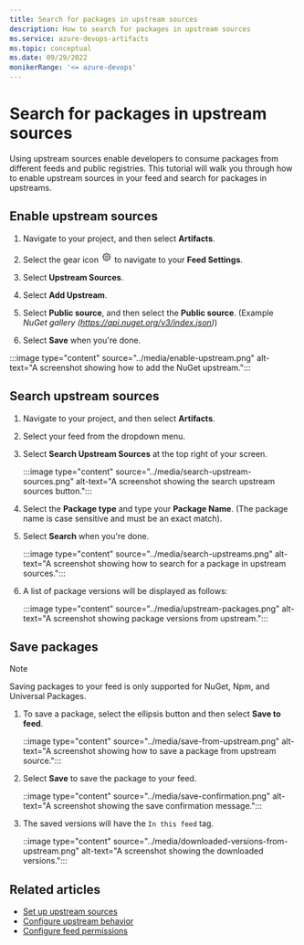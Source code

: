 ```yaml
---
title: Search for packages in upstream sources
description: How to search for packages in upstream sources
ms.service: azure-devops-artifacts
ms.topic: conceptual
ms.date: 09/29/2022
monikerRange: '<= azure-devops'
---
```


# Search for packages in upstream sources

Using upstream sources enable developers to consume packages from different feeds and public registries. This tutorial will walk you through how to enable upstream sources in your feed and search for packages in upstreams.

## Enable upstream sources

1. Navigate to your project, and then select **Artifacts**.

1. Select the gear icon ![gear icon](../../media/icons/gear-icon.png) to navigate to your **Feed Settings**.

1. Select **Upstream Sources**.

1. Select **Add Upstream**.

1. Select **Public source**, and then select the **Public source**. (Example *NuGet gallery (https://api.nuget.org/v3/index.json)*)

1. Select **Save** when you're done.

:::image type="content" source="../media/enable-upstream.png" alt-text="A screenshot showing how to add the NuGet upstream.":::

## Search upstream sources

1. Navigate to your project, and then select **Artifacts**.

1. Select your feed from the dropdown menu.

1. Select **Search Upstream Sources** at the top right of your screen.

    :::image type="content" source="../media/search-upstream-sources.png" alt-text="A screenshot showing the search upstream sources button.":::

1. Select the **Package type** and type your **Package Name**. (The package name is case sensitive and must be an exact match).

1. Select **Search** when you're done.

    :::image type="content" source="../media/search-upstreams.png" alt-text="A screenshot showing how to search for a package in upstream sources.":::

1. A list of package versions will be displayed as follows:

    :::image type="content" source="../media/upstream-packages.png" alt-text="A screenshot showing package versions from upstream.":::

## Save packages

> [!NOTE]
> Saving packages to your feed is only supported for NuGet, Npm, and Universal Packages.

1. To save a package, select the ellipsis button and then select  **Save to feed**.

    ::image type="content" source="../media/save-from-upstream.png" alt-text="A screenshot showing how to save a package from upstream source.":::

1. Select **Save** to save the package to your feed.

    ::image type="content" source="../media/save-confirmation.png" alt-text="A screenshot showing the save confirmation message.":::

1. The saved versions will have the `In this feed` tag.

    ::image type="content" source="../media/downloaded-versions-from-upstream.png" alt-text="A screenshot showing the downloaded versions.":::

## Related articles

- [Set up upstream sources](./set-up-upstream-sources.md)
- [Configure upstream behavior](../concepts/upstream-behavior.md)
- [Configure feed permissions](../feeds/feed-permissions.md)